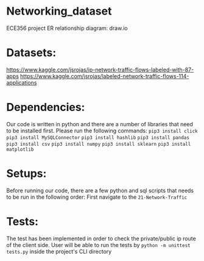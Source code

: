 # Networking_dataset
ECE356 project
ER relationship diagram: draw.io
# Datasets:
https://www.kaggle.com/jsrojas/ip-network-traffic-flows-labeled-with-87-apps
https://www.kaggle.com/jsrojas/labeled-network-traffic-flows-114-applications

# Dependencies:
Our code is written in python and there are a number of libraries that need to be installed first. Please run the following commands:
```pip3 install click```
```pip3 install MySQLConnector```
```pip3 install hashlib```
```pip3 install pandas```
```pip3 install csv```
```pip3 install numpy```
```pip3 install sklearn```
```pip3 install matplotlib```

# Setups:
Before running our code, there are a few python and sql scripts that needs to be run in the following order:
First navigate to the `21-Network-Traffic`

# Tests:
The test has been implemented in order to check the private/public ip route of the client side.
User will be able to run the tests by 
``` python -m unittest tests.py ```
inside the project's CLI directory